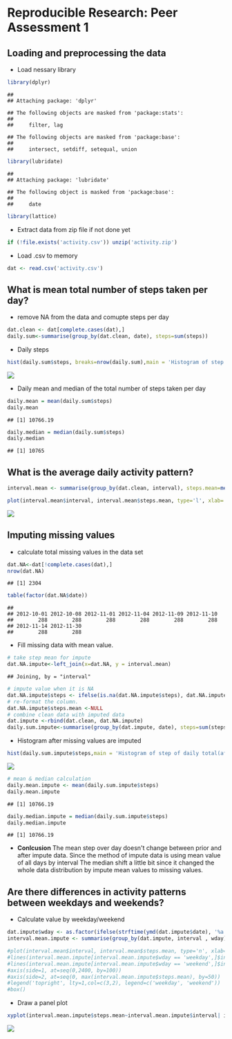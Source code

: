 # Reproducible Research: Peer Assessment 1


## Loading and preprocessing the data

* Load nessary library

```r
library(dplyr)
```

```
## 
## Attaching package: 'dplyr'
```

```
## The following objects are masked from 'package:stats':
## 
##     filter, lag
```

```
## The following objects are masked from 'package:base':
## 
##     intersect, setdiff, setequal, union
```

```r
library(lubridate)
```

```
## 
## Attaching package: 'lubridate'
```

```
## The following object is masked from 'package:base':
## 
##     date
```

```r
library(lattice)
```
* Extract data from zip file if not done yet  

```r
if (!file.exists('activity.csv')) unzip('activity.zip')
```
* Load .csv to memory  

```r
dat <- read.csv('activity.csv')
```

## What is mean total number of steps taken per day?

* remove NA from the data and comupte steps per day

```r
dat.clean <- dat[complete.cases(dat),]
daily.sum<-summarise(group_by(dat.clean, date), steps=sum(steps))
```

* Daily steps

```r
hist(daily.sum$steps, breaks=nrow(daily.sum),main = 'Histogram of step of daily total', xlab = 'Daily Steps')
```

![](PA1_template_files/figure-html/unnamed-chunk-5-1.png)<!-- -->

* Daily mean and median of the total number of steps taken per day 


```r
daily.mean = mean(daily.sum$steps)
daily.mean
```

```
## [1] 10766.19
```

```r
daily.median = median(daily.sum$steps)
daily.median
```

```
## [1] 10765
```
## What is the average daily activity pattern?


```r
interval.mean <- summarise(group_by(dat.clean, interval), steps.mean=mean(steps))

plot(interval.mean$interval, interval.mean$steps.mean, type='l', xlab='measure interval( minutes)', ylab = 'Average steps')
```

![](PA1_template_files/figure-html/unnamed-chunk-7-1.png)<!-- -->

## Imputing missing values
* calculate total missing values in the data set

```r
dat.NA<-dat[!complete.cases(dat),]
nrow(dat.NA)
```

```
## [1] 2304
```

```r
table(factor(dat.NA$date))
```

```
## 
## 2012-10-01 2012-10-08 2012-11-01 2012-11-04 2012-11-09 2012-11-10 
##        288        288        288        288        288        288 
## 2012-11-14 2012-11-30 
##        288        288
```
* Fill missing data with mean value.

```r
# take step mean for impute
dat.NA.impute<-left_join(x=dat.NA, y = interval.mean)
```

```
## Joining, by = "interval"
```

```r
# impute value when it is NA
dat.NA.impute$steps <- ifelse(is.na(dat.NA.impute$steps), dat.NA.impute$steps.mean, dat.NA.impute$steps)
# re-format the column.
dat.NA.impute$steps.mean <-NULL
# combine clean data with imputed data
dat.impute <-rbind(dat.clean, dat.NA.impute)
daily.sum.impute<-summarise(group_by(dat.impute, date), steps=sum(steps))
```
* Histogram after missing values are imputed

```r
hist(daily.sum.impute$steps,main = 'Histogram of step of daily total(after imputed data)', xlab = 'Daily Steps', breaks=nrow(daily.sum.impute))
```

![](PA1_template_files/figure-html/unnamed-chunk-10-1.png)<!-- -->

```r
# mean & median calculation
daily.mean.impute <- mean(daily.sum.impute$steps)
daily.mean.impute
```

```
## [1] 10766.19
```

```r
daily.median.impute = median(daily.sum.impute$steps)
daily.median.impute
```

```
## [1] 10766.19
```
* **Conlcusion** The mean step over day doesn't change between prior and after impute data. Since the method of impute data is using mean value of all days by interval
The median shift a little bit since it changed the whole data distribution by impute mean values to missing values.

## Are there differences in activity patterns between weekdays and weekends?

* Calculate value by weekday/weekend

```r
dat.impute$wday <- as.factor(ifelse(strftime(ymd(dat.impute$date), '%a') %in% c('Mon', 'Tue','Wed', 'Thu', 'Fri'), 'weekday', 'weekend'))
interval.mean.impute <- summarise(group_by(dat.impute, interval , wday), steps.mean=mean(steps))

#plot(interval.mean$interval, interval.mean$steps.mean, type='n', xlab='measure interval( minutes)', ylab = 'Average steps', axes=FALSE)
#lines(interval.mean.impute[interval.mean.impute$wday == 'weekday',]$interval, interval.mean.impute[interval.mean.impute$wday == 'weekday',]$steps.mean, type='l', col=3)
#lines(interval.mean.impute[interval.mean.impute$wday == 'weekend',]$interval, interval.mean.impute[interval.mean.impute$wday == 'weekend',]$steps.mean, type='l', col=2)
#axis(side=1, at=seq(0,2400, by=100))
#axis(side=2, at=seq(0, max(interval.mean.impute$steps.mean), by=50))
#legend('topright', lty=1,col=c(3,2), legend=c('weekday', 'weekend'))
#box()
```
* Draw a panel plot

```r
xyplot(interval.mean.impute$steps.mean~interval.mean.impute$interval| interval.mean.impute$wday  , type='l',layout=c(1,2) , xlab='Interval', ylab='Number of steps')
```

![](PA1_template_files/figure-html/unnamed-chunk-12-1.png)<!-- -->
